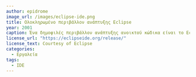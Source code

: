 ```yaml
---
author: epidrome
image_url: /images/eclipse-ide.png
title: Ολοκληρωμένο περιβάλλον ανάπτυξης Eclipse 
year: 2001
caption: Ένα δημοφιλές περιβάλλον ανάπτυξης ανοικτού κώδικα είναι το Eclipse, το οποίο χρησιμοποιεί την επιτραπέζια γραφική διεπαφή για να ολοκληρώσει σε μια εφαρμογή χρήσιμα εργαλεία όπως είναι ο επεξεργαστής κειμένου, η αυτόματη μορφοποίηση και συμπλήρωση κώδικα, ο αποσφαλματωτής, και η υποστήριξη για διαφορετικές γλώσσες προγραμματισμού.
license_url: "https://eclipseide.org/release/" 
license_text: Courtesy of Eclipse 
categories:
  - Εργαλεία
tags:
  - IDE
---
```

